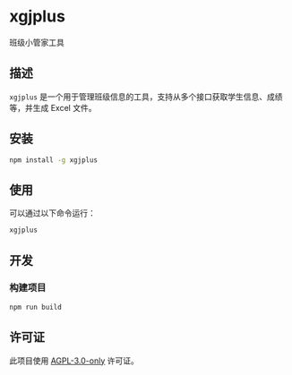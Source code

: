 # xgjplus

班级小管家工具

## 描述

`xgjplus` 是一个用于管理班级信息的工具，支持从多个接口获取学生信息、成绩等，并生成 Excel 文件。

## 安装

```bash
npm install -g xgjplus
```

## 使用

可以通过以下命令运行：

```bash
xgjplus
```

## 开发


### 构建项目

```bash
npm run build
```

## 许可证

此项目使用 [AGPL-3.0-only](https://www.gnu.org/licenses/agpl-3.0.html) 许可证。
